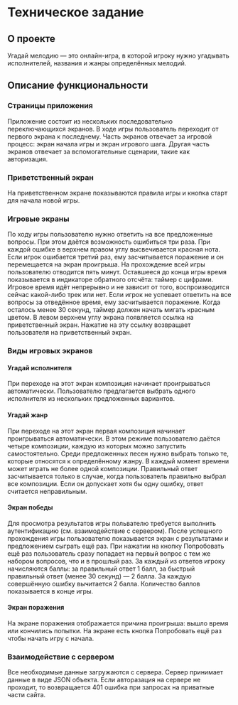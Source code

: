 # Техническое задание

## О проекте

Угадай мелодию — это онлайн-игра, в которой игроку нужно угадывать исполнителей, названия и жанры определённых мелодий.

## Описание функциональности

### Страницы приложения

Приложение состоит из нескольких последовательно переключающихся экранов. В ходе игры пользователь переходит от первого экрана к последнему.
Часть экранов отвечает за игровой процесс: экран начала игры и экран игрового шага.
Другая часть экранов отвечает за вспомогательные сценарии, такие как авторизация.

### Приветственный экран

На приветственном экране показываются правила игры и кнопка старт для начала новой игры.

### Игровые экраны

По ходу игры пользователю нужно ответить на все предложенные вопросы. При этом даётся возможность ошибиться три раза.
При каждой ошибке в верхнем правом углу высвечивается красная нота.
Если игрок ошибается третий раз, ему засчитывается поражение и он перемещается на экран проигрыша.
На прохождение всей игры пользователю отводится пять минут. Оставшееся до конца игры время показывается в индикаторе обратного отсчёта: таймер с цифрами.
Игровое время идёт непрерывно и не зависит от того, воспроизводится сейчас какой-либо трек или нет.
Если игрок не успевает ответить на все вопросы за отведённое время, ему засчитывается поражение.
Когда осталось менее 30 секунд, таймер должен начать мигать красным цветом.
В левом верхнем углу экрана появляется ссылка на приветственный экран. Нажатие на эту ссылку возвращает пользователя на приветственный экран.

### Виды игровых экранов

#### Угадай исполнителя

При переходе на этот экран композиция начинает проигрываться автоматически.
Пользователю предлагается выбрать одного исполнителя из нескольких предложенных вариантов.

#### Угадай жанр

При переходе на этот экран первая композиция начинает проигрываться автоматически.
В этом режиме пользователю даётся четыре композиции, каждую из которых можно запустить самостоятельно.
Среди предложенных песен нужно выбрать только те, которые относятся к определённому жанру.
В каждый момент времени может играть не более одной композиции.
Правильный ответ засчитывается только в случае, когда пользователь правильно выбрал все композиции.
Если он допускает хотя бы одну ошибку, ответ считается неправильным.

#### Экран победы

Для просмотра результатов игры польвателю требуется выполнить аутентификацию (см. взаимодействие с сервером).
После успешного прохождения игры пользователю показывается экран с результатами и предложением сыграть ещё раз.
При нажатии на кнопку Попробовать ещё раз пользователь сразу попадает на первый вопрос с тем же набором вопросов, что и в прошлый раз.
За каждый из ответов игроку начисляются баллы: за правильный ответ 1 балл, за быстрый правильный ответ (менее 30 секунд) — 2 балла. За каждую совершённую ошибку вычитается 2 балла. Количество баллов показывается в конце игры.

#### Экран поражения

На экране поражения отображается причина проигрыша: вышло время или кончились попытки.
На экране есть кнопка Попробовать ещё раз чтобы начать игру с начала.

### Взаимодействие с сервером

Все необходимые данные загружаются с сервера.
Сервер принимает данные в виде JSON объекта.
Если авторазация на сервере не проходит, то возвращается 401 ошибка при запросах на приватные части сайта.